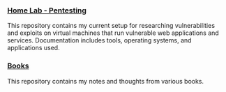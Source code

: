 ### [Home Lab - Pentesting](https://github.com/Apl223/Home-Lab/)

This repository contains my current setup for researching vulnerabilities and exploits on virtual machines that run vulnerable web applications and services. Documentation includes tools, operating systems, and applications used.

### [Books](https://github.com/Apl223/Portfolio/tree/main/Cybersecurity/BugBountyBootcamp)
This repository contains my notes and thoughts from various books.
